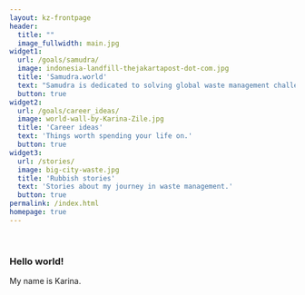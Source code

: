 ```yaml
---
layout: kz-frontpage
header:
  title: ""
  image_fullwidth: main.jpg
widget1:
  url: /goals/samudra/
  image: indonesia-landfill-thejakartapost-dot-com.jpg
  title: 'Samudra.world'
  text: "Samudra is dedicated to solving global waste management challenges that don’t have a profitable solution."
  button: true
widget2:
  url: /goals/career_ideas/
  image: world-wall-by-Karina-Zile.jpg
  title: 'Career ideas'
  text: 'Things worth spending your life on.'
  button: true
widget3:
  url: /stories/
  image: big-city-waste.jpg
  title: 'Rubbish stories'
  text: 'Stories about my journey in waste management.'
  button: true
permalink: /index.html
homepage: true
---
```


<br/>
<h3>Hello world!</h3>

My name is Karina.




